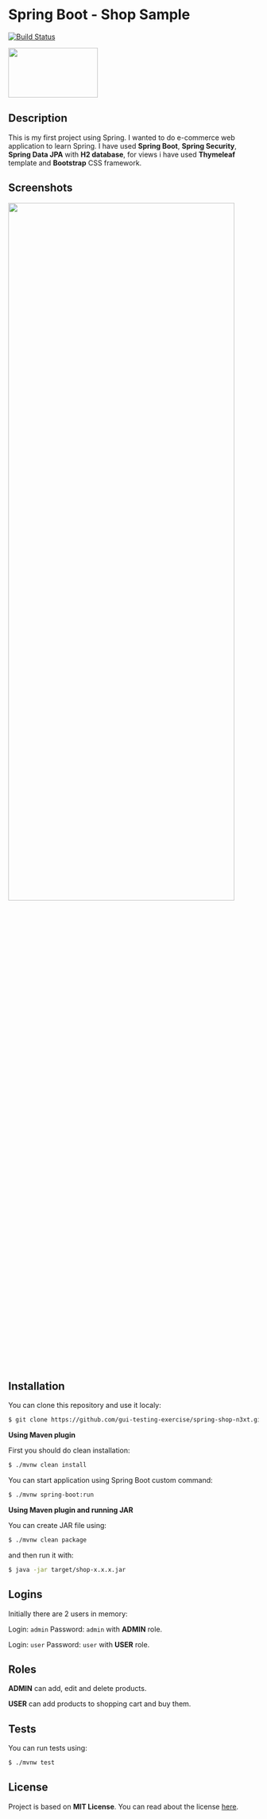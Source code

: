 # **Spring Boot - Shop Sample**
[![Build Status](https://travis-ci.org/syqu22/spring-boot-shop-sample.svg?branch=master)](https://travis-ci.org/syqu22/spring-boot-shop-sample)

<img src="src/main/resources/static/images/brand.png" height=100px width=180>

## Description

This is my first project using Spring. I wanted to do e-commerce web application to learn Spring. I have used **Spring Boot**, **Spring Security**, **Spring Data JPA** with **H2 database**, for views i have used **Thymeleaf** template and **Bootstrap** CSS framework.

## Screenshots

<img src="src/main/resources/static/images/example1.PNG" height=60% width=95%>

## Installation

You can clone this repository and use it localy:
```sh
$ git clone https://github.com/gui-testing-exercise/spring-shop-n3xt.git
```

**Using Maven plugin**

First you should do clean installation:
```sh
$ ./mvnw clean install
```
You can start application using Spring Boot custom command:
```sh
$ ./mvnw spring-boot:run
```

**Using Maven plugin and running JAR**

You can create JAR file using:
```sh
$ ./mvnw clean package
```
and then run it with:
```sh
$ java -jar target/shop-x.x.x.jar
```

## Logins

Initially there are 2 users in memory:

Login: ```admin``` Password: ```admin``` with **ADMIN** role.

Login: ```user``` Password: ```user``` with **USER** role.

## Roles

**ADMIN** can add, edit and delete products.

**USER** can add products to shopping cart and buy them.

## Tests


You can run tests using:
```sh
$ ./mvnw test
```

## License

Project is based on **MIT License**. You can read about the license <a href="LICENSE">here</a>.

